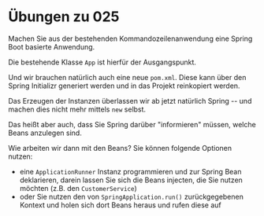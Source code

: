 # Übungen zu 025

Machen Sie aus der bestehenden Kommandozeilenanwendung eine Spring Boot basierte Anwendung.

Die bestehende Klasse `App` ist hierfür der Ausgangspunkt.

Und wir brauchen natürlich auch eine neue `pom.xml`. Diese kann über den Spring Initializr
generiert werden und in das Projekt reinkopiert werden.

Das Erzeugen der Instanzen überlassen wir ab jetzt natürlich Spring -- und machen dies nicht mehr
mittels `new` selbst.

Das heißt aber auch, dass Sie Spring darüber "informieren" müssen, welche Beans anzulegen sind.

Wie arbeiten wir dann mit den Beans? Sie können folgende Optionen nutzen:

* eine `ApplicationRunner` Instanz programmieren und zur Spring Bean deklarieren, darein lassen
  Sie sich die Beans injecten, die Sie nutzen möchten (z.B. den `CustomerService`)
* oder Sie nutzen den von `SpringApplication.run()` zurückgegebenen Kontext und holen sich dort
  Beans heraus und rufen diese auf
